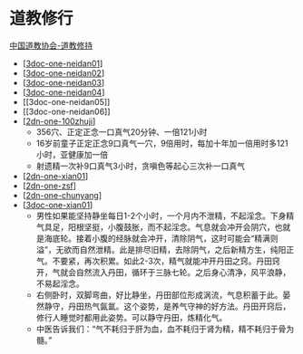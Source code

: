 # 道教修行

[中国道教协会-道教修持](http://www.taoist.org.cn/djxc.jsp)
- [[3doc-one-neidan01]]
- [[3doc-one-neidan02]]
- [[3doc-one-neidan03]]
- [[3doc-one-neidan04]]
- [[3doc-one-neidan05]]
- [[3doc-one-neidan06]]
- [[2dn-one-100zhuji]]
  - 356穴、正定正念一口真气20分钟、一倍121小时
  - 16岁前童子正定正念9口真气一穴，9倍用时，每加十年加一倍用时多121小时，亚健康加一倍
  - 射遗精一次补9口真气3小时，贪嗔色等起心三次补一口真气
- [[2dn-one-xian01]]
- [[2dn-one-zsf]]
- [[2dn-one-chunyang]]
- [[3doc-one-xian01]]
  - 男性如果能坚持静坐每日1-2个小时，一个月内不泄精，不起淫念。下身精气具足，阳根坚挺，小腹鼓胀，而不起淫念。气息就会冲开会阴穴，也就是海底轮。接着小腹的经脉就会冲开，清除阴气，这时可能会“精满则溢”，无欲而自然泄精。此是排尽旧精，去除阴气，之后新精方生，纯阳正气。不要紧，再次积累。如此2-3次，精气就能冲开丹田之窍。丹田窍开，气就会自然流入丹田，循环于三脉七轮。之后身心清净，风平浪静，不易起淫念。
  - 右侧卧时，双脚弯曲，好比静坐，丹田部位形成涡流，气息积蓄于此。晏然静守，丹田热气氤氲。这个姿势，是养气守神的好方法。丹田开窍后，修行人睡觉时都用此姿势。可以静守丹田，炼精化气。
  - 中医告诉我们：“气不耗归于肝为血，血不耗归于肾为精，精不耗归于骨为髓。”


[//begin]: # "Autogenerated link references for markdown compatibility"
[3doc-one-neidan01]: 3doc-one-neidan01.md "道教内丹修炼（张兴发）第一篇道源"
[3doc-one-neidan02]: 3doc-one-neidan02.md "道教内丹修炼（张兴发）第二篇斋心"
[3doc-one-neidan03]: 3doc-one-neidan03.md "道教内丹修炼（张兴发）第三篇道术 筑基"
[3doc-one-neidan04]: 3doc-one-neidan04.md "道教内丹修炼（张兴发）第四篇 炼精化炁"
[2dn-one-100zhuji]: 2dn-one-100zhuji.md "百日筑基"
[2dn-one-xian01]: 2dn-one-xian01.md "最常用的几种修道方法"
[2dn-one-zsf]: 2dn-one-zsf.md "张三丰老子丹道"
[2dn-one-chunyang]: 2dn-one-chunyang.md "纯阳无极功"
[3doc-one-xian01]: 3doc-one-xian01.md "文章收集"
[//end]: # "Autogenerated link references"
